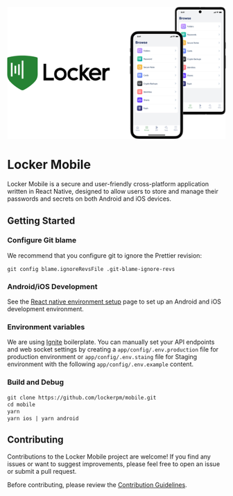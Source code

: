 ![Locker Password Manager](https://raw.githubusercontent.com/lockerpm/.github/main/images/locker4.png)

# Locker Mobile

Locker Mobile is a secure and user-friendly cross-platform application written in React Native, designed to allow users to store and manage their passwords and secrets on both Android and iOS devices.

## Getting Started

### Configure Git blame

We recommend that you configure git to ignore the Prettier revision:

```
git config blame.ignoreRevsFile .git-blame-ignore-revs

```

### Android/iOS Development

See the [React native environment setup](https://reactnative.dev/docs/0.71/environment-setup) page to set up an Android and iOS development environment.

### Environment variables

We are using [Ignite](https://github.com/infinitered/ignite/tree/master) boilerplate. You can manually set your API endpoints and web socket settings by creating a `app/config/.env.production` file for production environment or `app/config/.env.staing` file for Staging environment with the following `app/config/.env.example` content.

### Build and Debug

```
git clone https://github.com/lockerpm/mobile.git
cd mobile
yarn
yarn ios | yarn android
```

## Contributing

Contributions to the Locker Mobile project are welcome! If you find any issues or want to suggest improvements, please feel free to open an issue or submit a pull request.

Before contributing, please review the [Contribution Guidelines](https://github.com/lockerpm/.github/blob/main/CONTRIBUTING.md).
